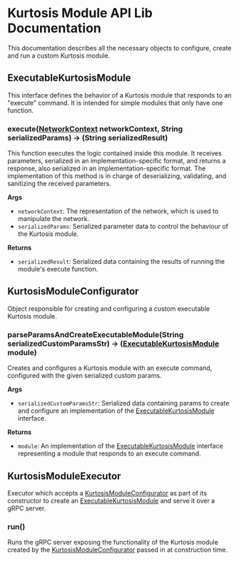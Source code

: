 Kurtosis Module API Lib Documentation
=====================================
This documentation describes all the necessary objects to configure, create and run a custom Kurtosis module.


ExecutableKurtosisModule
------------------------
This interface defines the behavior of a Kurtosis module that responds to an "execute" command. It is intended for simple modules that only have one function.

### execute([NetworkContext][networkcontext] networkContext, String serializedParams) -\> (String serializedResult)
This function executes the logic contained inside this module. It receives parameters, serialized in an implementation-specific format, and returns a response, also serialized in an implementation-specific format. The implementation of this method is in charge of deserializing, validating, and sanitizing the received parameters.

**Args**

* `networkContext`: The representation of the network, which is used to manipulate the network.
* `serializedParams`: Serialized parameter data to control the behaviour of the Kurtosis module.

**Returns**

* `serializedResult`: Serialized data containing the results of running the module's execute function.


KurtosisModuleConfigurator
--------------------------
Object responsible for creating and configuring a custom executable Kurtosis module.

### parseParamsAndCreateExecutableModule(String serializedCustomParamsStr) -\> ([ExecutableKurtosisModule][executablekurtosismodule] module)
Creates and configures a Kurtosis module with an execute command, configured with the given serialized custom params.

**Args**

* `serializedCustomParamsStr`: Serialized data containing params to create and configure an implementation of the [ExecutableKurtosisModule][executablekurtosismodule] interface.

**Returns**

* `module`: An implementation of the [ExecutableKurtosisModule][executablekurtosismodule] interface representing a module that responds to an execute command.

KurtosisModuleExecutor
----------------------
Executor which accepts a [KurtosisModuleConfigurator][kurtosismoduleconfigurator] as part of its constructor to create an [ExecutableKurtosisModule][executablekurtosismodule] and serve it over a gRPC server.

### run()
Runs the gRPC server exposing the functionality of the Kurtosis module created by the [KurtosisModuleConfigurator][kurtosismoduleconfigurator] passed in at construction time.

[networkcontext]: ../kurtosis-client/lib-documentation#networkcontext
[kurtosismoduleconfigurator]: #kurtosismoduleconfigurator
[executablekurtosismodule]: #executablekurtosismodule
